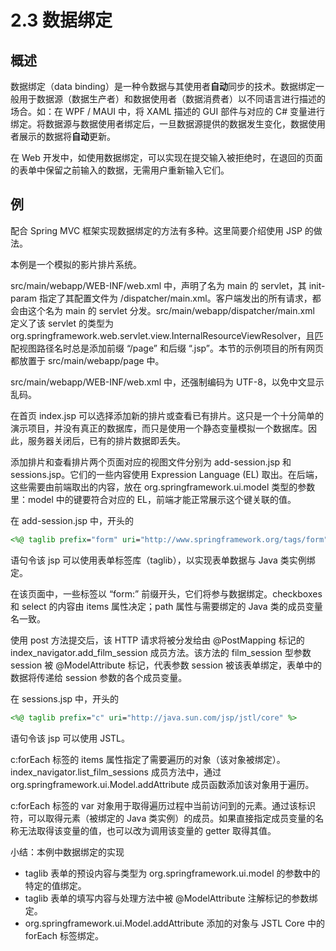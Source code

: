 # 2.3 数据绑定

## 概述

数据绑定（data binding）是一种令数据与其使用者**自动**同步的技术。数据绑定一般用于数据源（数据生产者）和数据使用者（数据消费者）以不同语言进行描述的场合。如：在 WPF / MAUI 中，将 XAML 描述的 GUI 部件与对应的 C# 变量进行绑定。将数据源与数据使用者绑定后，一旦数据源提供的数据发生变化，数据使用者展示的数据将**自动**更新。

在 Web 开发中，如使用数据绑定，可以实现在提交输入被拒绝时，在退回的页面的表单中保留之前输入的数据，无需用户重新输入它们。

## 例

配合 Spring MVC 框架实现数据绑定的方法有多种。这里简要介绍使用 JSP 的做法。

本例是一个模拟的影片排片系统。

src/main/webapp/WEB-INF/web.xml 中，声明了名为 main 的 servlet，其 init-param 指定了其配置文件为 /dispatcher/main.xml。客户端发出的所有请求，都会由这个名为 main 的 servlet 分发。src/main/webapp/dispatcher/main.xml 定义了该 servlet 的类型为 org.springframework.web.servlet.view.InternalResourceViewResolver，且匹配视图路径名时总是添加前缀 “/page” 和后缀 “.jsp”。本节的示例项目的所有网页都放置于 src/main/webapp/page 中。

src/main/webapp/WEB-INF/web.xml 中，还强制编码为 UTF-8，以免中文显示乱码。

在首页 index.jsp 可以选择添加新的排片或查看已有排片。这只是一个十分简单的演示项目，并没有真正的数据库，而只是使用一个静态变量模拟一个数据库。因此，服务器关闭后，已有的排片数据即丢失。

添加排片和查看排片两个页面对应的视图文件分别为 add-session.jsp 和 sessions.jsp。它们的一些内容使用 Expression Language (EL) 取出。在后端，这些需要由前端取出的内容，放在 org.springframework.ui.model 类型的参数里：model 中的键要符合对应的 EL，前端才能正常展示这个键关联的值。

在 add-session.jsp 中，开头的
```jsp
<%@ taglib prefix="form" uri="http://www.springframework.org/tags/form" %>
```
语句令该 jsp 可以使用表单标签库（taglib），以实现表单数据与 Java 类实例绑定。

在该页面中，一些标签以 “form:” 前缀开头，它们将参与数据绑定。checkboxes 和 select 的内容由 items 属性决定；path 属性与需要绑定的 Java 类的成员变量名一致。

使用 post 方法提交后，该 HTTP 请求将被分发给由 @PostMapping 标记的 index_navigator.add_film_session 成员方法。该方法的 film_session 型参数 session 被 @ModelAttribute 标记，代表参数 session 被该表单绑定，表单中的数据将传递给 session 参数的各个成员变量。

在 sessions.jsp 中，开头的
```jsp
<%@ taglib prefix="c" uri="http://java.sun.com/jsp/jstl/core" %>
```
语句令该 jsp 可以使用 JSTL。

c:forEach 标签的 items 属性指定了需要遍历的对象（该对象被绑定）。index_navigator.list_film_sessions 成员方法中，通过 org.springframework.ui.Model.addAttribute 成员函数添加该对象用于遍历。

c:forEach 标签的 var 对象用于取得遍历过程中当前访问到的元素。通过该标识符，可以取得元素（被绑定的 Java 类实例）的成员。如果直接指定成员变量的名称无法取得该变量的值，也可以改为调用该变量的 getter 取得其值。

小结：本例中数据绑定的实现
- taglib 表单的预设内容与类型为 org.springframework.ui.model 的参数中的特定的值绑定。
- taglib 表单的填写内容与处理方法中被 @ModelAttribute 注解标记的参数绑定。
- org.springframework.ui.Model.addAttribute 添加的对象与 JSTL Core 中的 forEach 标签绑定。
